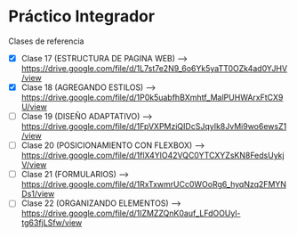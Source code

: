 # Práctico Integrador

Clases de referencia

- [x] Clase 17 (ESTRUCTURA DE PAGINA WEB) --> <https://drive.google.com/file/d/1L7st7e2N9_6o6Yk5yaTT0OZk4ad0YJHV/view>
- [x] Clase 18 (AGREGANDO ESTILOS) --> <https://drive.google.com/file/d/1P0k5uabfhBXmhtf_MalPUHWArxFtCX9U/view>
- [ ] Clase 19 (DISEÑO ADAPTATIVO) --> <https://drive.google.com/file/d/1FpVXPMziQIDcSJqyIk8JvMi9wo6ewsZ1/view>
- [ ] Clase 20 (POSICIONAMIENTO CON FLEXBOX) --> <https://drive.google.com/file/d/1flX4YlO42VQC0YTCXYZsKN8FedsUykjV/view>
- [ ] Clase 21 (FORMULARIOS) --> <https://drive.google.com/file/d/1RxTxwmrUCc0WOoRg6_hyqNzq2FMYNDs1/view>
- [ ] Clase 22 (ORGANIZANDO ELEMENTOS) --> <https://drive.google.com/file/d/1IZMZZQnK0auf_LFdOOUyl-tg63fjLSfw/view>
